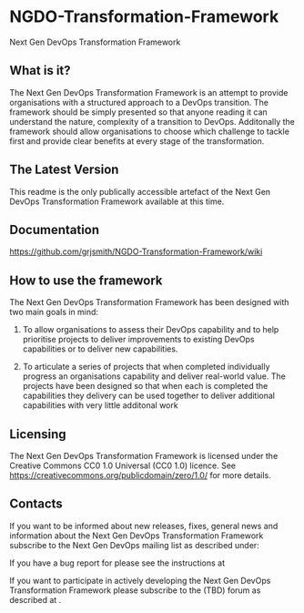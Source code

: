 # NGDO-Transformation-Framework
Next Gen DevOps Transformation Framework

What is it?
-----------

The Next Gen DevOps Transformation Framework is an attempt to
provide organisations with a structured approach to a DevOps
transition. The framework should be simply presented so that
anyone reading it can understand the nature, complexity of a 
transition to DevOps. Additonally the framework should allow
organisations to choose which challenge to tackle first and 
provide clear benefits at every stage of the transformation.

The Latest Version
------------------

This readme is the only publically accessible artefact of the Next
Gen DevOps Transformation Framework available at this time.

Documentation
-------------

https://github.com/grjsmith/NGDO-Transformation-Framework/wiki


How to use the framework
------------------------

The Next Gen DevOps Transformation Framework has been designed 
with two main goals in mind:

1. To allow organisations to assess their DevOps capability and 
to help prioritise projects to deliver improvements to existing
DevOps capabilities or to deliver new capabilities.

2. To articulate a series of projects that when completed 
individually progress an organisations capability and deliver
real-world value. The projects have been designed so that when 
each is completed the capabilities they delivery can be used 
together to deliver additional capabilities with very little 
additonal work

Licensing
---------

The Next Gen DevOps Transformation Framework is licensed under the 
Creative Commons CC0 1.0 Universal (CC0 1.0) licence. See 
https://creativecommons.org/publicdomain/zero/1.0/ for more details.

Contacts
--------

If you want to be informed about new releases, fixes, general news 
and information about the Next Gen DevOps Transformation Framework
subscribe to the Next Gen DevOps mailing list as described under:
<TBD>

If you have a bug report for please see the instructions at
<TBD>

If you want to participate in actively developing the Next Gen DevOps
Transformation Framework please subscribe to the (TBD) forum as 
described at <TBD>.